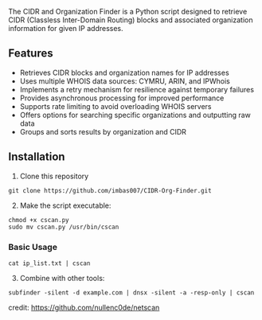 The CIDR and Organization Finder is a Python script designed to retrieve CIDR (Classless Inter-Domain Routing) blocks and associated organization information for given IP addresses. 

## Features
- Retrieves CIDR blocks and organization names for IP addresses
- Uses multiple WHOIS data sources: CYMRU, ARIN, and IPWhois
- Implements a retry mechanism for resilience against temporary failures
- Provides asynchronous processing for improved performance
- Supports rate limiting to avoid overloading WHOIS servers
- Offers options for searching specific organizations and outputting raw data
- Groups and sorts results by organization and CIDR
    
## Installation
1. Clone this repository
```
git clone https://github.com/imbas007/CIDR-Org-Finder.git
```
2. Make the script executable:
```
chmod +x cscan.py
sudo mv cscan.py /usr/bin/cscan
```

### Basic Usage

```
cat ip_list.txt | cscan
```

3. Combine with other tools:
```
subfinder -silent -d example.com | dnsx -silent -a -resp-only | cscan
```

credit: https://github.com/nullenc0de/netscan
